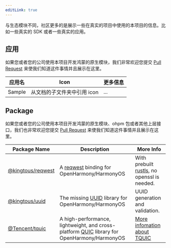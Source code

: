 ```yaml
---
editLink: true
---
```


与生态模块不同，社区更多的是展示一些在真实的项目中使用的本项目的信息。比如一些真实的 SDK 或者一些真实的应用。

## 应用

如果您或者您的公司使用本项目开发鸿蒙的原生模块，我们非常欢迎您提交 [Pull Request](https://github.com/ohos-rs/ohos-rs.github.io/pulls) 来使我们知道这件事情并且展示在这里。

| 应用名    | Icon             | 更多信息 |
|--------|------------------|------|
| Sample | 从文档的子文件夹中引用 icon | ...  |

## Package

如果您或者您的公司使用本项目开发鸿蒙的原生模块、ohpm 包或者其他上层接口，我们也非常欢迎您提交 [Pull Request](https://github.com/ohos-rs/ohos-rs.github.io/pulls) 来使我们知道这件事情并且展示在这里。

| Package Name                                                 | Description                                                                         | More Info                                                                       |
|--------------------------------------------------------------|-------------------------------------------------------------------------------------|---------------------------------------------------------------------------------|
| [@kingtous/reqwest](https://gitee.com/Kingtous/ohos_reqwest) | A [reqwest](https://crates.io/crates/reqwest) binding  for OpenHarmony/HarmonyOS    | With prebuilt [rustls](https://github.com/rustls/rustls), no openssl is needed. |
| [@kingtous/uuid](https://gitee.com/Kingtous/ohos_uuid)       | The missing [UUID](https://crates.io/crates/uuid) library for OpenHarmony/HarmonyOS | UUID generation and validation.                                                 |
| [@Tencent/tquic](https://github.com/Tencent/tquic)           | A high-performance, lightweight, and cross-platform [QUIC](https://crates.io/crates/tquic) library for OpenHarmony/HarmonyOS | [More infomation about TQUIC](https://tquic.net/docs/intro/) |
